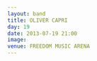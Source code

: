 ```yaml
---
layout: band
title: OLIVER CAPRI
day: 19
date: 2013-07-19 21:00
image: 
venue: FREEDOM MUSIC ARENA
---
```



